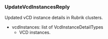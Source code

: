 ### UpdateVcdInstancesReply
Updated vCD instance details in Rubrik clusters.

- vcdInstances: list of VcdInstanceDetailTypes
  - VCD instances.

